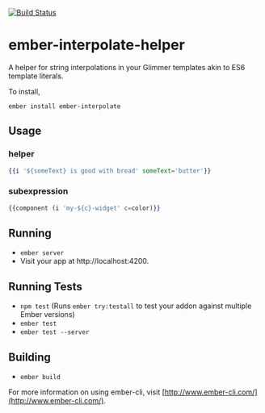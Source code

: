 [![Build Status](https://travis-ci.org/LocusEnergy/ember-interpolate-helper.svg?branch=master)](https://travis-ci.org/LocusEnergy/ember-interpolate-helper)

# ember-interpolate-helper

A helper for string interpolations in your Glimmer templates akin to ES6 template literals.

To install,

`ember install ember-interpolate`

## Usage

### helper

```hbs
{{i '${someText} is good with bread' someText='butter'}}
```

### subexpression

```hbs
{{component (i 'my-${c}-widget' c=color)}}
```

## Running

* `ember server`
* Visit your app at http://localhost:4200.

## Running Tests

* `npm test` (Runs `ember try:testall` to test your addon against multiple Ember versions)
* `ember test`
* `ember test --server`

## Building

* `ember build`

For more information on using ember-cli, visit [http://www.ember-cli.com/](http://www.ember-cli.com/).
